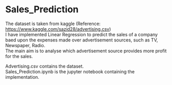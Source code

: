 # Sales_Prediction
The dataset is taken from kaggle (Reference: https://www.kaggle.com/sazid28/advertising.csv)<br/>
I have implemented Linear Regression to predict the sales of a company baed upon the expenses made over advertisement sources, such as TV, Newspaper, Radio. <br/>
The main aim is to analyse which advertisement source provides more profit for the sales.<br/>

Advertising.csv contains the dataset. <br/>
Sales_Prediction.ipynb is the jupyter notebook containing the implementation. <br/>